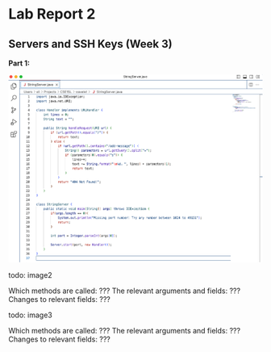 # Lab Report 2
## Servers and SSH Keys (Week 3)

**Part 1:**

![Image](CSE15L_Lab2_1a.png)

todo: image2

Which methods are called: ???
The relevant arguments and fields: ???
Changes to relevant fields: ???

todo: image3

Which methods are called: ???
The relevant arguments and fields: ???
Changes to relevant fields: ???
